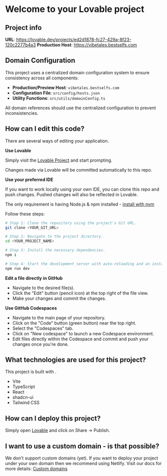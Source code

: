 
# Welcome to your Lovable project

## Project info

**URL**: https://lovable.dev/projects/ed2d1878-fc27-429a-8f23-120c2277b4a3
**Production Host**: https://vibetales.bestselfs.com

## Domain Configuration

This project uses a centralized domain configuration system to ensure consistency across all components:

- **Production/Preview Host**: `vibetales.bestselfs.com`
- **Configuration File**: `src/config/hosts.json`
- **Utility Functions**: `src/utils/domainConfig.ts`

All domain references should use the centralized configuration to prevent inconsistencies.

## How can I edit this code?

There are several ways of editing your application.

**Use Lovable**

Simply visit the [Lovable Project](https://lovable.dev/projects/ed2d1878-fc27-429a-8f23-120c2277b4a3) and start prompting.

Changes made via Lovable will be committed automatically to this repo.

**Use your preferred IDE**

If you want to work locally using your own IDE, you can clone this repo and push changes. Pushed changes will also be reflected in Lovable.

The only requirement is having Node.js & npm installed - [install with nvm](https://github.com/nvm-sh/nvm#installing-and-updating)

Follow these steps:

```sh
# Step 1: Clone the repository using the project's Git URL.
git clone <YOUR_GIT_URL>

# Step 2: Navigate to the project directory.
cd <YOUR_PROJECT_NAME>

# Step 3: Install the necessary dependencies.
npm i

# Step 4: Start the development server with auto-reloading and an instant preview.
npm run dev
```

**Edit a file directly in GitHub**

- Navigate to the desired file(s).
- Click the "Edit" button (pencil icon) at the top right of the file view.
- Make your changes and commit the changes.

**Use GitHub Codespaces**

- Navigate to the main page of your repository.
- Click on the "Code" button (green button) near the top right.
- Select the "Codespaces" tab.
- Click on "New codespace" to launch a new Codespace environment.
- Edit files directly within the Codespace and commit and push your changes once you're done.

## What technologies are used for this project?

This project is built with .

- Vite
- TypeScript
- React
- shadcn-ui
- Tailwind CSS

## How can I deploy this project?

Simply open [Lovable](https://lovable.dev/projects/ed2d1878-fc27-429a-8f23-120c2277b4a3) and click on Share -> Publish.

## I want to use a custom domain - is that possible?

We don't support custom domains (yet). If you want to deploy your project under your own domain then we recommend using Netlify. Visit our docs for more details: [Custom domains](https://docs.lovable.dev/tips-tricks/custom-domain/)
